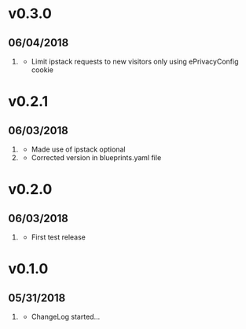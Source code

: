 # v0.3.0
##  06/04/2018

1. [](#improved)
    * Limit ipstack requests to new visitors only using ePrivacyConfig cookie

# v0.2.1
##  06/03/2018

1. [](#new)
    * Made use of ipstack optional
2. [](#improved)
    * Corrected version in blueprints.yaml file

# v0.2.0
##  06/03/2018

1. [](#new)
    * First test release

# v0.1.0
##  05/31/2018

1. [](#new)
    * ChangeLog started...

